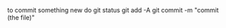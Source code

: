 <!-- rails follows mvc of web applications. mvc creates a seperation between the presentation (front end) and all the back end.
programming logic is behind the scenes and all the logic

models are resources such as (user, post, article, stock)
view make up the front end of the app.(visible layer of the app). this consists of html css and javascript
instead of index.html we will have index.html.erb
controller- this is the brains in the app. we have controllers for things such as users post articles.

terminal commands (cd, cd .. ,cd file, mkdir folder, pwd ,ls, clear, touch file,rmdir name_of_folder, rm -rf name_of_folder,cd(to go back to home))
rails( rails new whatsever, rails s (to run server) rails _5.2.0_ new whatever, gem list rails, gem install rails, gem install rails -v 5.2.0 ,)

how to generate - rails generate controller (name of controller)
git commit -m "(something in present tense)"
git add -a -->
to commit something new do 
git status
git add -A
git commit -m "commit (the file)"